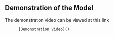 ## Demonstration of the Model
The demonstration video can be viewed at this link

          [Demonstration Video]()
